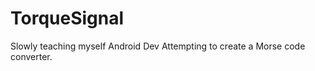 TorqueSignal
============

Slowly teaching myself Android Dev
Attempting to create a Morse code converter.
